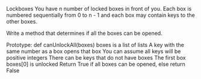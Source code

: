 Lockboxes
You have n number of locked boxes in front of you. Each box is numbered sequentially from 0 to n - 1 and each box may contain keys to the other boxes.

Write a method that determines if all the boxes can be opened.

Prototype: def canUnlockAll(boxes) boxes is a list of lists A key with the same number as a box opens that box You can assume all keys will be positive integers There can be keys that do not have boxes The first box boxes[0] is unlocked Return True if all boxes can be opened, else return False
